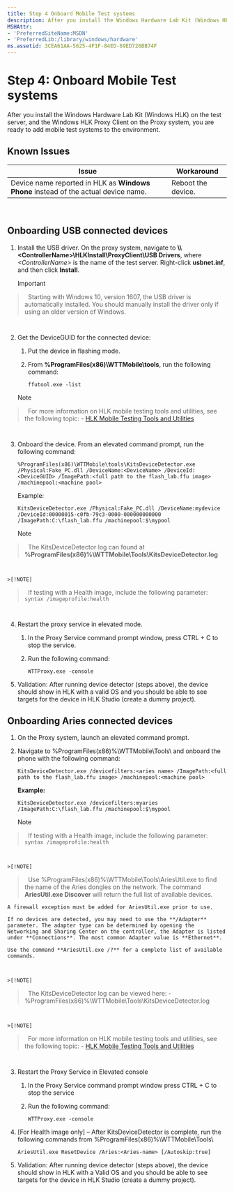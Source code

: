 ```yaml
---
title: Step 4 Onboard Mobile Test systems
description: After you install the Windows Hardware Lab Kit (Windows HLK) on the test server, and the Windows HLK Proxy Client on the Proxy system, you are ready to add mobile test systems to the environment.
MSHAttr:
- 'PreferredSiteName:MSDN'
- 'PreferredLib:/library/windows/hardware'
ms.assetid: 3CEA61AA-5625-4F1F-84ED-69ED726BB74F
---
```


# Step 4: Onboard Mobile Test systems


After you install the Windows Hardware Lab Kit (Windows HLK) on the test server, and the Windows HLK Proxy Client on the Proxy system, you are ready to add mobile test systems to the environment.

## <span id="Known_Issues"></span><span id="known_issues"></span><span id="KNOWN_ISSUES"></span>Known Issues


| Issue                                                                               | Workaround         |
|-------------------------------------------------------------------------------------|--------------------|
| Device name reported in HLK as **Windows Phone** instead of the actual device name. | Reboot the device. |

 

## <span id="usb"></span><span id="USB"></span>Onboarding USB connected devices


1.  Install the USB driver. On the proxy system, navigate to **\\\\&lt;ControllerName&gt;\\HLKInstall\\ProxyClient\\USB Drivers**, where *&lt;ControllerName&gt;* is the name of the test server. Right-click **usbnet.inf**, and then click **Install**.

    >[!IMPORTANT]
>  Starting with Windows 10, version 1607, the USB driver is automatically installed. You should manually install the driver only if using an older version of Windows.

     

2.  Get the DeviceGUID for the connected device:

    1.  Put the device in flashing mode.

    2.  From **%ProgramFiles(x86)\\WTTMobile\\tools**, run the following command:

        ``` syntax
        ffutool.exe -list
        ```

    >[!NOTE]
>  For more information on HLK mobile testing tools and utilities, see the following topic:
    -   [HLK Mobile Testing Tools and Utilities](..\user\hlk-mobile-testing-tools-and-utilities.md)

     

3.  Onboard the device. From an elevated command prompt, run the following command:

    ``` syntax
    %ProgramFiles(x86)\WTTMobile\tools\KitsDeviceDetector.exe /Physical:Fake_PC.dll /DeviceName:<DeviceName> /DeviceId:<DeviceGUID> /ImagePath:<full path to the flash_lab.ffu image> /machinepool:<machine pool>
    ```

    Example:

    ``` syntax
    KitsDeviceDetector.exe /Physical:Fake_PC.dll /DeviceName:mydevice /DeviceId:00000015-c0fb-79c3-0000-000000000000 /ImagePath:C:\flash_lab.ffu /machinepool:$\mypool
    ```

    >[!NOTE]
>  The KitsDeviceDetector log can found at **%ProgramFiles(x86)%\\WTTMobile\\Tools\\KitsDeviceDetector.log**

     

    >[!NOTE]
>  If testing with a Health image, include the following parameter:
    ``` syntax
    /imageprofile:health
    ```

     

4.  Restart the proxy service in elevated mode.

    1.  In the Proxy Service command prompt window, press CTRL + C to stop the service.

    2.  Run the following command:

        ``` syntax
        WTTProxy.exe -console
        ```

5.  Validation: After running device detector (steps above), the device should show in HLK with a valid OS and you should be able to see targets for the device in HLK Studio (create a dummy project).

## <span id="aries"></span><span id="ARIES"></span>Onboarding Aries connected devices


1.  On the Proxy system, launch an elevated command prompt.
2.  Navigate to %ProgramFiles(x86)%\\WTTMobile\\Tools\\ and onboard the phone with the following command:

    ``` syntax
    KitsDeviceDetector.exe /devicefilters:<aries name> /ImagePath:<full path to the flash_lab.ffu image> /machinepool:<machine pool>
    ```

    **Example:**

    ``` syntax
    KitsDeviceDetector.exe /devicefilters:myaries /ImagePath:C:\flash_lab.ffu /machinepool:$\mypool
    ```

    >[!NOTE]
>  If testing with a Health image, include the following parameter:
    ``` syntax
    /imageprofile:health
    ```

     

    >[!NOTE]
>  Use %ProgramFiles(x86)%\\WTTMobile\\Tools\\AriesUtil.exe to find the name of the Aries dongles on the network.
    The command **AriesUtil.exe Discover** will return the full list of available devices.

    A firewall exception must be added for AriesUtil.exe prior to use.

    If no devices are detected, you may need to use the **/Adapter** parameter. The adapter type can be determined by opening the Networking and Sharing Center on the controller, the Adapter is listed under **Connections**. The most common Adapter value is **Ethernet**.

    Use the command **AriesUtil.exe /?** for a complete list of available commands.

     

    >[!NOTE]
>  The KitsDeviceDetector log can be viewed here:
    -   %ProgramFiles(x86)%\\WTTMobile\\Tools\\KitsDeviceDetector.log

     

    >[!NOTE]
>  For more information on HLK mobile testing tools and utilities, see the following topic:
    -   [HLK Mobile Testing Tools and Utilities](..\user\hlk-mobile-testing-tools-and-utilities.md)

     

3.  Restart the Proxy Service in Elevated console
    1.  In the Proxy Service command prompt window press CTRL + C to stop the service
    2.  Run the following command:

        ``` syntax
        WTTProxy.exe -console
        ```

4.  \[For Health image only\] – After KitsDeviceDetector is complete, run the following commands from %ProgramFiles(x86)%\\WTTMobile\\Tools\\

    ``` syntax
    AriesUtil.exe ResetDevice /Aries:<Aries-name> [/Autoskip:true]
    ```

5.  Validation: After running device detector (steps above), the device should show in HLK with a Valid OS and you should be able to see targets for the device in HLK Studio (create a dummy project).

 

 






